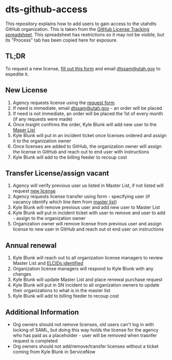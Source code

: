 # dts-github-access
This repository explains how to add users to gain access to the utahdts GitHub organization.
This is taken from the [GitHub License Tracking spreadsheet](https://docs.google.com/spreadsheets/d/1IX1OA8Wwv4ISU7hmGWxjin94r76eyC8clWHUEz361iQ/edit?usp=sharing).
This spreadsheet has restrictions so it may not be visible, but its "Process" tab has been copied here for exposure.

## TL;DR
To request a new license, [fill out this form](https://forms.gle/jwtVia6mHLZWVrVh8) and email <dtssam@utah.gov> to expedite it.

## New License		
1. Agency requests license using the [request form](https://forms.gle/jwtVia6mHLZWVrVh8)
1. If need is immediate, email <dtssam@utah.gov> - an order will be placed
1. If need is not immediate, an order will be placed the 1st of every month (if any requests were made)	
1. Once Insight confirms the order, Kyle Blunk will add new user to the [Maser List](https://docs.google.com/spreadsheets/d/1IX1OA8Wwv4ISU7hmGWxjin94r76eyC8clWHUEz361iQ/edit?usp=sharing)
1. Kyle Blunk will put in an incident ticket once licenses ordered and assign it to the organization owner	
1. Once licenses are added to GitHub, the organization owner will assign the license in GitHub and reach out to end user with instructions
1. Kyle Blunk will add to the billing feeder to recoup cost	
		
## Transfer License/assign vacant		
1. Agency will verify previous user us listed in Master List, if not listed will request [new license](https://docs.google.com/spreadsheets/d/1IX1OA8Wwv4ISU7hmGWxjin94r76eyC8clWHUEz361iQ/edit?usp=sharing)
1. Agency requests license transfer using form - specifying user (if vacancy identify which line item from [master list](https://forms.gle/jwtVia6mHLZWVrVh8))
1. Kyle Blunk will remove previous user and add new user to Master List	
1. Kyle Blunk will put in incident ticket with user to remove and user to add - assign to the organization owner	
1. Organization owner will remove license from previous user and assign license to new user in GitHub and reach out ot end user on instructions 	
		
## Annual renewal		
1. Kyle Blunk will reach out to all organization license managers to review Master List and [ELCIDs identified](https://docs.google.com/spreadsheets/d/1IX1OA8Wwv4ISU7hmGWxjin94r76eyC8clWHUEz361iQ/edit?usp=sharing)
1. Organization license managers will respond to Kyle Blunk with any changes	
1. Kyle Blunk will update Master List and place renewal purchase request	
1. Kyle Blunk will put in SN incident to all organization owners to update their organizations to what is in the master list	
1. Kyle Blunk will add to billing feeder to recoup cost	
		
## Additional Information
* Org owners should not remove licenses, old users can't log in with locking of SAML, but doing this way holds the license for the agency who has paid as a placeholder - user will be removed when trasnfer request is completed
* Org owners should not add/remove/transfer licenses without a ticket coming from Kyle Blunk in ServiceNow
